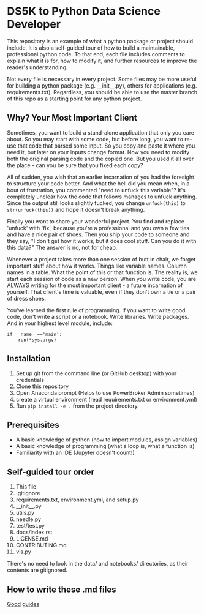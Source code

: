 # DS5K to Python Data Science Developer
This repository is an example of what a python package or project should include.
It is also a self-guided tour of how to build a maintainable, professional python
code.  To that end, each file includes comments to explain what it is for, how to
modify it, and further resources to improve the reader's understanding.  

Not every file is necessary in every project.  Some files may be more useful for 
building a python package (e.g. \_\_init\_\_.py), others for applications (e.g.
requirements.txt).  Regardless, you should be able to use the master branch of this
repo as a starting point for any python project.  

## Why? Your Most Important Client
Sometimes, you want to build a stand-alone application that only you care about.
So you may start with some code, but before long, you want to re-use that code
that parsed some input.  So you copy and paste it where you need it, but later on
your inputs change format.  Now you need to modify both the original parsing code
and the copied one.  But you used it all over the place - can you be sure that
you fixed each copy?

All of sudden, you wish that an earlier incarnation of you had the foresight to 
structure your code better.  And what the hell did you mean when, in a bout
of frustration, you commented "need to unfuck this variable"?  It's completely
unclear how the code that follows manages to unfuck anything.  Since the output
still looks slightly fucked, you change `unfuck(this)` to `str(unfuck(this))`
and hope it doesn't break anything.

Finally you want to share your wonderful project.  You find and replace 'unfuck' with
'fix', because you're a professional and you own a few ties and have a nice pair of
shoes.  Then you ship your code to someone and they say, "I don't get how it works,
but it does cool stuff.  Can you do it with this data?"  The answer is no, not for 
cheap.

Whenever a project takes more than one session of butt in chair, we forget important 
stuff about how it works.  Things like variable names.  Column names in a table.
What the point of this or that function is.  The reality is, we start each session of 
code as a new person.  When you write code, you are ALWAYS writing for the most
important client - a future incarnation of yourself.  That client's time is valuable, 
even if they don't own a tie or a pair of dress shoes.

You've learned the first rule of programming.  If you want to write good code, don't 
write a script or a notebook. Write libraries.  Write packages.  And in your highest
level module, include:
```
if __name__=='main':
    run(*sys.argv)
```


## Installation
1. Set up git from the command line (or GitHub desktop) with your credentials
1. Clone this repository
1. Open Anaconda prompt (Helps to use PowerBroker Admin sometimes)
1. create a virtual environment (read requirements.txt or environment.yml)
1. Run `pip install -e .` from the project directory.

## Prerequisites
* A basic knowledge of python (how to import modules, assign variables)
* A basic knowledge of programming (what a loop is, what a function is)
* Familiarity with an IDE (Jupyter doesn't count!)
 
## Self-guided tour order
1. This file
1. .gitignore
1. requirements.txt, environment.yml, and setup.py
1. \_\_init\_\_.py
1. utils.py
1. needle.py
1. test/test.py
1. docs/index.rst
1. LICENSE.md
1. CONTRIBUTING.md
1. vis.py

There's no need to look in the data/ and notebooks/ directories, as their contents
are gitignored.

## How to write these .md files
[Good](https://guides.github.com/pdfs/markdown-cheatsheet-online.pdf)
[guides](https://github.com/adam-p/markdown-here/wiki/Markdown-Cheatsheet)
